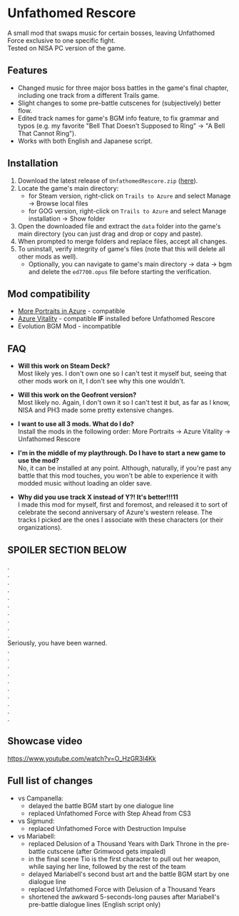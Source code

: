 # Unfathomed Rescore

A small mod that swaps music for certain bosses, leaving Unfathomed Force exclusive to one specific fight.  
Tested on NISA PC version of the game.

## Features
* Changed music for three major boss battles in the game's final chapter, including one track from a different Trails game.
* Slight changes to some pre-battle cutscenes for (subjectively) better flow.
* Edited track names for game's BGM info feature, to fix grammar and typos (e.g. my favorite "Bell That Doesn't Supposed to Ring" → "A Bell That Cannot Ring").
* Works with both English and Japanese script.

## Installation
1. Download the latest release of `UnfathomedRescore.zip` ([here](https://github.com/TheShufflingFool/Unfathomed-Rescore/releases/latest)).
2. Locate the game's main directory:
   * for Steam version, right-click on `Trails to Azure` and select Manage → Browse local files
   * for GOG version, right-click on `Trails to Azure` and select Manage installation → Show folder
3. Open the downloaded file and extract the `data` folder into the game's main directory (you can just drag and drop or copy and paste).
4. When prompted to merge folders and replace files, accept all changes.
5. To uninstall, verify integrity of game's files (note that this will delete all other mods as well).
   * Optionally, you can navigate to game's main directory → data → bgm and delete the `ed7700.opus` file before starting the verification.

## Mod compatibility
* [More Portraits in Azure](https://github.com/shinkiseki/MorePortraitsInAzure) - compatible
* [Azure Vitality](https://github.com/Kyuuhachi/Azure-Vitality) - compatible **IF** installed before Unfathomed Rescore
* Evolution BGM Mod - incompatible

## FAQ
* **Will this work on Steam Deck?**  
  Most likely yes. I don't own one so I can't test it myself but, seeing that other mods work on it, I don't see why this one wouldn't.

* **Will this work on the Geofront version?**  
  Most likely no. Again, I don't own it so I can't test it but, as far as I know, NISA and PH3 made some pretty extensive changes.

* **I want to use all 3 mods. What do I do?**  
  Install the mods in the following order: More Portraits → Azure Vitality → Unfathomed Rescore

* **I'm in the middle of my playthrough. Do I have to start a new game to use the mod?**  
  No, it can be installed at any point. Although, naturally, if you're past any battle that this mod touches, you won't be able to experience it with modded music without loading an older save.
  
* **Why did you use track X instead of Y?! It's better!!!11**  
  I made this mod for myself, first and foremost, and released it to sort of celebrate the second anniversary of Azure's western release. The tracks I picked are the ones I associate with these characters (or their organizations).


## SPOILER SECTION BELOW
.  
.  
.  
.  
.  
.  
.  
.  
.  
.  
Seriously, you have been warned.  
.  
.  
.  
.  
.  
.  
.  
.  
.  
.  
## Showcase video
https://www.youtube.com/watch?v=O_HzGR3l4Kk

## Full list of changes
* vs Campanella:
  * delayed the battle BGM start by one dialogue line
  * replaced Unfathomed Force with Step Ahead from CS3
* vs Sigmund:
  * replaced Unfathomed Force with Destruction Impulse
* vs Mariabell:
  * replaced Delusion of a Thousand Years with Dark Throne in the pre-battle cutscene (after Grimwood gets impaled)
  * in the final scene Tio is the first character to pull out her weapon, while saying her line, followed by the rest of the team
  * delayed Mariabell's second bust art and the battle BGM start by one dialogue line
  * replaced Unfathomed Force with Delusion of a Thousand Years
  * shortened the awkward 5-seconds-long pauses after Mariabell's pre-battle dialogue lines (English script only)
